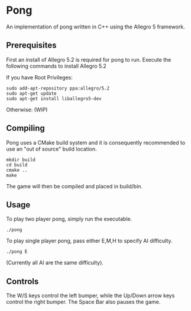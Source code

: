 # Pong
An implementation of pong written in C++ using the Allegro 5 framework.

Prerequisites
-------------
First an install of Allegro 5.2 is required for pong to run. Execute the following commands to install Allegro 5.2

If you have Root Privileges:
```shell
sudo add-apt-repository ppa:allegro/5.2
sudo apt-get update
sudo apt-get install liballegro5-dev
```
Otherwise:
(WIP)


Compiling
---------
Pong uses a CMake build system and it is consequently recommended to use an 
"out of source" build location.

```shell 
mkdir build
cd build
cmake ..
make
```

The game will then be compiled and  placed in build/bin.

Usage
-----

To play two player pong, simply run the executable.

```shell
./pong
```

To play single player pong, pass either E,M,H to specify AI difficulty.

```shell
./pong E
```
(Currently all AI are the same difficulty).

Controls
--------

The W/S keys control the left bumper, while the Up/Down arrow keys control the right bumper. 
The Space Bar also pauses the game.
